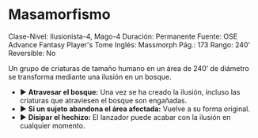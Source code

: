 # Masamorfismo

Clase-Nivel: Ilusionista-4, Mago-4
Duración: Permanente
Fuente: OSE Advance Fantasy Player's Tome
Inglés: Massmorph
Pág.: 173
Rango: 240’
Reversible: No

Un grupo de criaturas de tamaño humano en un área de 240’ de diámetro se transforma mediante una ilusión en un bosque. 

- ▶ **Atravesar el bosque:** Una vez se ha creado la ilusión, incluso las criaturas que atraviesen el bosque son engañadas.
- ▶ **Si un sujeto abandona el área afectada:** Vuelve a su forma original.
- ▶ **Disipar el hechizo:** El lanzador puede acabar con la ilusión en cualquier momento.